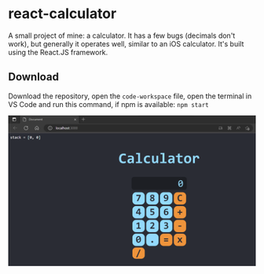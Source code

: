 # react-calculator
A small project of mine: a calculator. It has a few bugs (decimals don't work), but generally it operates well, similar to an iOS calculator. It's built using the React.JS framework.

## Download
Download the repository, open the `code-workspace` file, open the terminal in VS Code and run this command, if npm is available:
`npm start`

![](https://github.com/for-loop9/react-calculator/blob/master/shot.png?raw=true)
